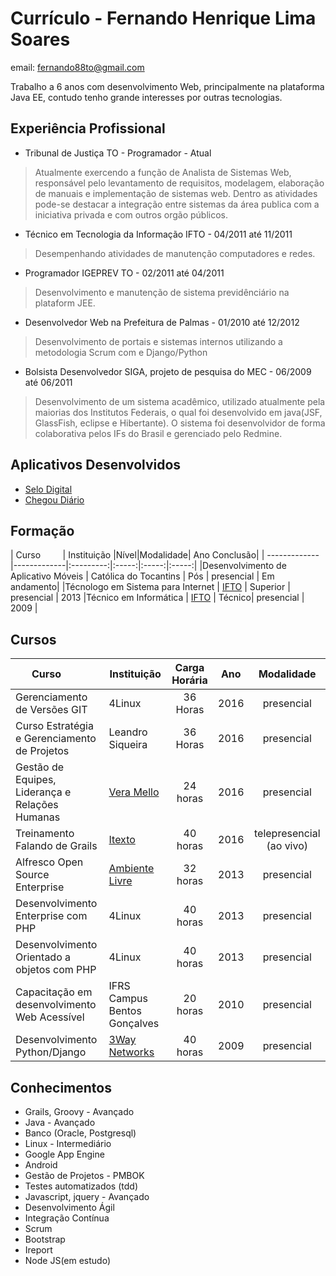 # Currículo - Fernando Henrique Lima Soares

email: fernando88to@gmail.com


Trabalho a 6 anos com desenvolvimento Web, principalmente na plataforma Java EE, contudo tenho grande interesses por outras tecnologias.


## Experiência Profissional
* Tribunal de Justiça TO - Programador - Atual

> Atualmente exercendo a  função de Analista de Sistemas Web, responsável pelo levantamento de requisitos,  modelagem, elaboração de manuais e implementação de sistemas web. Dentro as atividades pode-se destacar a integração entre sistemas da área publica com a iniciativa privada e com outros orgão públicos. 

* Técnico em Tecnologia da Informação IFTO  - 04/2011 até 11/2011

> Desempenhando atividades de manutenção computadores e redes.

* Programador IGEPREV TO - 02/2011 até 04/2011

> Desenvolvimento e manutenção de sistema previdênciário na plataform JEE.

* Desenvolvedor Web na Prefeitura de Palmas -  01/2010 até 12/2012

> Desenvolvimento de portais e sistemas internos utilizando  a metodologia Scrum com e Django/Python

* Bolsista Desenvolvedor SIGA, projeto de pesquisa do MEC  - 06/2009 até 06/2011

> Desenvolvimento de um sistema acadêmico, utilizado atualmente pela maiorias dos Institutos Federais, o qual foi desenvolvido em java(JSF, GlassFish, eclipse e Hibertante). O sistema foi desenvolvidor de forma colaborativa pelos IFs do Brasil e gerenciado pelo Redmine.

## Aplicativos Desenvolvidos

* [Selo Digital](https://play.google.com/store/apps/details?id=gov.br.to.tj.SeloDigital&hl=pt_BR)
* [Chegou Diário](https://play.google.com/store/apps/details?id=fernando88to.com.chegoudiario&hl=pt_BR)


## Formação
| Curso         | Instituição |Nível|Modalidade| Ano Conclusão|
| ------------- |-------------|:---------:|:-----:|:-----:|:-----:|
|Desenvolvimento de Aplicativo Móveis | Católica do Tocantins | Pós | presencial | Em andamento|
|Técnologo em Sistema para Internet | [IFTO](www.ifto.edu.br/) | Superior | presencial | 2013
|Técnico em Informática | [IFTO](www.ifto.edu.br/) | Técnico| presencial | 2009 |


## Cursos

| Curso         | Instituição | Carga Horária | Ano | Modalidade|
| ------------- |-------------|:-----:|:-----:|:-----:|
| Gerenciamento de Versões GIT      |4Linux | 36 Horas | 2016 |presencial |
|Curso Estratégia e Gerenciamento de Projetos | Leandro Siqueira | 36 Horas | 2016 | presencial |
|Gestão de Equipes, Liderança e Relações Humanas | [Vera Mello](http://facebook.com.br/VeraMelloVM) | 24 horas | 2016 | presencial|
|Treinamento Falando de Grails | [Itexto](http://formacao.itexto.com.br/) | 40 horas | 2016| telepresencial (ao vivo)|
Alfresco Open Source Enterprise | [Ambiente Livre](http://www.ambientelivre.com.br) | 32 horas | 2013 | presencial|
|Desenvolvimento Enterprise com PHP | 4Linux | 40 horas | 2013 | presencial|
|Desenvolvimento Orientado a objetos com PHP | 4Linux | 40 horas | 2013 | presencial|
|Capacitação em desenvolvimento Web Acessível | IFRS Campus Bentos Gonçalves | 20 horas | 2010 | presencial|
|Desenvolvimento Python/Django | [3Way Networks](http://3way.com.br/) | 40 horas | 2009 | presencial|


## Conhecimentos

* Grails, Groovy - Avançado
* Java - Avançado
* Banco (Oracle, Postgresql)   
* Linux - Intermediário
* Google App Engine
* Android 
* Gestão de Projetos - PMBOK
* Testes automatizados (tdd)
* Javascript, jquery - Avançado
* Desenvolvimento Ágil 
* Integração Contínua
* Scrum
* Bootstrap
* Ireport
* Node JS(em estudo)
 

 

